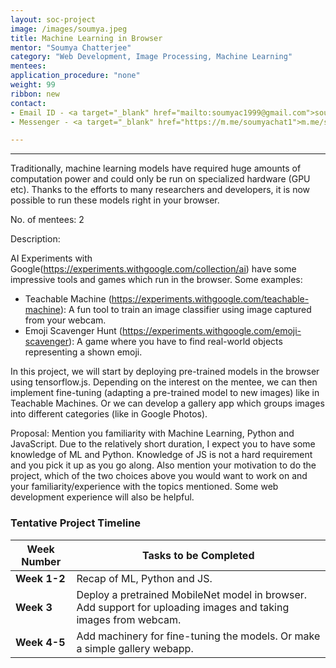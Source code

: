 ```yaml
---
layout: soc-project
image: /images/soumya.jpeg
title: Machine Learning in Browser
mentor: "Soumya Chatterjee"
category: "Web Development, Image Processing, Machine Learning"
mentees:
application_procedure: "none"
weight: 99
ribbon: new
contact:
- Email ID - <a target="_blank" href="mailto:soumyac1999@gmail.com">soumyac1999@gmail.com</a> 
- Messenger - <a target="_blank" href="https://m.me/soumyachat1">m.me/soumyachat1</a> 

---
```


---
Traditionally, machine learning models have required huge amounts of computation power and could only be run on specialized hardware (GPU etc). Thanks to the efforts to many researchers and developers, it is now possible to run these models right in your browser.



<!--break-->

No. of mentees: 2


Description:

AI Experiments with Google(https://experiments.withgoogle.com/collection/ai) have some impressive tools and games which run in the browser. Some examples:
- Teachable Machine (https://experiments.withgoogle.com/teachable-machine): A fun tool to train an image classifier using image captured from your webcam.
- Emoji Scavenger Hunt (https://experiments.withgoogle.com/emoji-scavenger): A game where you have to find real-world objects representing a shown emoji.

In this project, we will start by deploying pre-trained models in the browser using tensorflow.js. Depending on the interest on the mentee, we can then implement fine-tuning (adapting a pre-trained model to new images) like in Teachable Machines. Or we can develop a gallery app which groups images into different categories (like in Google Photos).

Proposal: Mention you familiarity with Machine Learning, Python and JavaScript. Due to the relatively short duration, I expect you to have some knowledge of ML and Python. Knowledge of JS is not a hard requirement and you pick it up as you go along. Also mention your motivation to do the project, which of the two choices above you would want to work on and your familiarity/experience with the topics mentioned. Some web development experience will also be helpful.

<!--break-->

### Tentative Project Timeline
<!--break-->

|Week Number  | Tasks to be Completed|
|--- | --- | 
|**Week 1-2** | Recap of ML, Python and JS. |
|**Week 3** | Deploy a pretrained MobileNet model in browser. Add support for uploading images and taking images from webcam. |
|**Week 4-5** | Add machinery for fine-tuning the models. Or make a simple gallery webapp. |


<!--break-->

